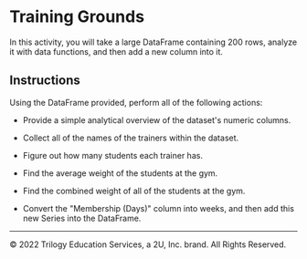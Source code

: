 # Training Grounds

In this activity, you will take a large DataFrame containing 200 rows, analyze it with data functions, and then add a new column into it. 

## Instructions

Using the DataFrame provided, perform all of the following actions:

* Provide a simple analytical overview of the dataset's numeric columns.

* Collect all of the names of the trainers within the dataset.

* Figure out how many students each trainer has.

* Find the average weight of the students at the gym.

* Find the combined weight of all of the students at the gym.

* Convert the "Membership (Days)" column into weeks, and then add this new Series into the DataFrame.

---

© 2022 Trilogy Education Services, a 2U, Inc. brand. All Rights Reserved.